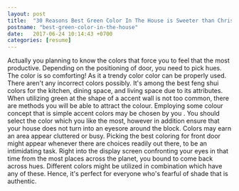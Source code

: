 ```yaml
---
layout: post
title:  "30 Reasons Best Green Color In The House is Sweeter than Christmas Morning"
postname: "best-green-color-in-the-house"
date:   2017-06-24 10:14:43 +0700
categories: [resume]
---
```

Actually you planning to know the colors that force you to feel that the most productive. Depending on the positioning of door, you need to pick hues. The color is so comforting! As it a trendy color color can be properly used. There aren't any incorrect colors possibly. It's among the best feng shui colors for the kitchen, dining space, and living space due to its attributes. When utilizing green at the shape of a accent wall is not too common, there are methods you will be able to attract the colour. Employing some colour concept that is simple accent colors may be chosen by you . You should select the color which you like the most, however in addition ensure that your house does not turn into an eyesore around the block. Colors may earn an area appear cluttered or busy. Picking the best coloring for front door might appear whenever there are choices readily out there, to be an intimidating task. Right into the display screen confronting your eyes in that time from the most places across the planet, you bound to come back across hues. Different colors might be utilized in combination which have any of these. Hence, it's perfect for everyone who's fearful of shade that is authentic.
